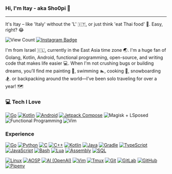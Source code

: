 ### Hi, I'm Itay - aka Sho0pi 👋

---
It's Itay – like 'Italy' without the 'L' 🇮🇹, or just think 'eat Thai food' 🍜. Easy, right? 😂

![View Count](https://komarev.com/ghpvc/?username=Sho0pi) [![Instagram Badge](https://img.shields.io/badge/itay.png-white?style=flat&logo=instagram&logoColor=e84393)](https://instagram.com/itay.png) 

<!--- [![Buy Me a Coffee Badge](https://img.shields.io/badge/Support-fedd03?style=flat&labelColor=fedd03&logo=buy-me-a-coffee&logoColor=black)](https://www.buymeacoffee.com/sho0pi) [![Ko-Fi  Badge](https://img.shields.io/badge/Support-F16061?style=flat&labelColor=F16061&logo=ko-fi&logoColor=white)](https://www.ko-fi.com/sho0pi) --->


I'm from Israel 🇮🇱, currently in the East Asia time zone 🌏. I'm a huge fan of Golang, Kotlin, Android, functional programming, open-source, and writing code that makes life easier 💻. When I'm not crushing bugs or building dreams, you’ll find me painting 🎨, swimming 🏊, cooking 🍳, snowboarding 🏂. or backpacking around the world—I’ve been solo traveling for over a year! 🗺️


### 💻 Tech I Love
[![Go](https://img.shields.io/badge/Go-00ADD8?style=flat&logo=go&logoColor=white)](https://github.com/Sho0pi?tab=repositories&q=&type=&language=go)
[![Kotlin](https://img.shields.io/badge/Kotlin-AF27EB?style=flat&logo=kotlin&logoColor=white)](https://github.com/Sho0pi?tab=repositories&q=&type=&language=kotlin)
[![Android](https://img.shields.io/badge/Android-3DDC84?style=flat&logo=android&logoColor=white)](https://github.com/search?q=user%3Asho0pi+language%3AKotlin+language%3AJava+&type=repositories)
[![Jetpack Compose](https://img.shields.io/badge/Jetpack_Compose-4285F4?style=flat&logo=jetpack-compose&logoColor=white)](https://github.com/search?q=user%3ASho0pi+topic%3Ajetpack-compose&type=repositories)
![Magisk + LSposed](https://img.shields.io/badge/Magisk_+_LSposed-EC6665?style=flat&logo=magisk&logoColor=white)
![Functional Programming](https://img.shields.io/badge/Functional_Programming-121011?style=flat&logo=racket&logoColor=white)
![Vim](https://img.shields.io/badge/Vim-019733?style=flat&logo=vim&logoColor=white)


### Experience
[![Go](https://img.shields.io/badge/-Go-000?logo=go)](https://github.com/Sho0pi?tab=repositories&language=go)
[![Python](https://img.shields.io/badge/-Python-000?logo=python)](https://github.com/Sho0pi?tab=repositories&language=python)
[![C](https://img.shields.io/badge/-C-000?logo=c)](https://github.com/Sho0pi?tab=repositories&language=c)
[![C++](https://img.shields.io/badge/-C++-000?logo=c%2B%2B)](https://github.com/Sho0pi?tab=repositories&language=c%2B%2B)
[![Kotlin](https://img.shields.io/badge/-Kotlin-000?logo=kotlin)](https://github.com/Sho0pi?tab=repositories&language=kotlin)
[![Java](https://img.shields.io/badge/-Java-000?logo=java)](https://github.com/Sho0pi?tab=repositories&language=java)
[![Gradle](https://img.shields.io/badge/-Gradle-000?logo=gradle)](https://github.com/Sho0pi?tab=repositories&language=groovy)
[![TypeScript](https://img.shields.io/badge/-TypeScript-000?logo=typescript)](https://github.com/Sho0pi?tab=repositories&language=typescript)
[![JavaScript](https://img.shields.io/badge/-JavaScript-000?logo=javascript)](https://github.com/Sho0pi?tab=repositories&language=javascript)
[![Bash](https://img.shields.io/badge/-Bash-000?logo=gnu-bash)](https://github.com/Sho0pi?tab=repositories&language=shell)
[![Lua](https://img.shields.io/badge/-Lua-000?logo=lua)](https://github.com/Sho0pi?tab=repositories&language=lua)
[![Assembly](https://img.shields.io/badge/-Assembly-000?logo=assemblyscript)](https://github.com/Sho0pi?tab=repositories&language=assembly)
[![SQL](https://img.shields.io/badge/-SQL-000?logo=postgresql)](https://github.com/Sho0pi?tab=repositories&language=sql)

[![Linux](https://img.shields.io/badge/-Linux-000?logo=linux)](https://www.linux.org/)
[![AOSP](https://img.shields.io/badge/-AOSP-000?logo=android)](https://cs.android.com/)
[![AI (OpenAI)](https://img.shields.io/badge/-AI-000?logo=openai)](https://openai.com/)
[![Vim](https://img.shields.io/badge/-Vim-000?logo=vim)](https://www.vim.org/)
[![Tmux](https://img.shields.io/badge/-Tmux-000?logo=tmux)](https://github.com/tmux/tmux)
[![Git](https://img.shields.io/badge/-Git-000?logo=git)](https://git-scm.com/)
[![GitLab](https://img.shields.io/badge/-GitLab-000?logo=gitlab)](https://gitlab.com/Sho0pi)
[![GitHub](https://img.shields.io/badge/-GitHub-000?logo=github)](https://github.com/Sho0pi)
[![Pipenv](https://img.shields.io/badge/-Pipenv-000?logo=python)](https://pipenv.pypa.io/)


<!--
**Sho0pi/sho0pi** is a ✨ _special_ ✨ repository because its `README.md` (this file) appears on your GitHub profile.

Here are some ideas to get you started:

- 🔭 I’m currently working on ...
- 🌱 I’m currently learning ...
- 👯 I’m looking to collaborate on ...
- 🤔 I’m looking for help with ...
- 💬 Ask me about ...
- 📫 How to reach me: ...
- 😄 Pronouns: ...
- ⚡ Fun fact: ...
-->

